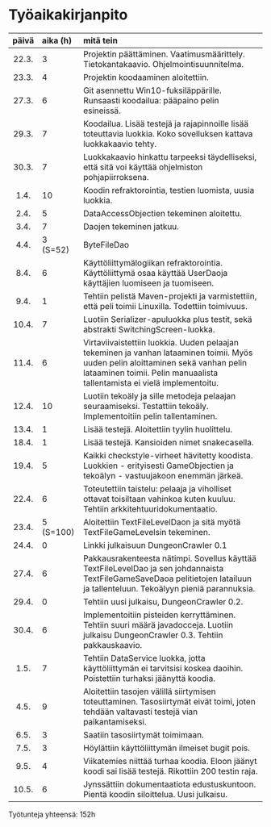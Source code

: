 ﻿# Työaikakirjanpito
    
| päivä | aika (h) | mitä tein |
| :----:|:---------| :-------- |
| 22.3. | 3        | Projektin päättäminen. Vaatimusmäärittely. Tietokantakaavio. Ohjelmointisuunnitelma. |
| 23.3. | 4        | Projektin koodaaminen aloitettiin. |
| 27.3. | 6        | Git asennettu Win10-fuksiläppärille. Runsaasti koodailua: pääpaino pelin esineissä. |
| 29.3. | 7        | Koodailua. Lisää testejä ja rajapinnoille lisää toteuttavia luokkia. Koko sovelluksen kattava luokkakaavio tehty. |
| 30.3. | 7        | Luokkakaavio hinkattu tarpeeksi täydelliseksi, että sitä voi käyttää ohjelmiston pohjapiirroksena. |
| 1.4.  | 10       | Koodin refraktorointia, testien luomista, uusia luokkia. |
| 2.4.  | 5        | DataAccessObjectien tekeminen aloitettu. |
| 3.4.  | 7        | Daojen tekeminen jatkuu. |
| 4.4.  | 3 (S=52) | ByteFileDao |
| 8.4.  | 6        | Käyttöliittymälogiikan refraktorointia. Käyttöliittymä osaa käyttää UserDaoja käyttäjien luomiseen ja tuomiseen. |
| 9.4.  | 1        | Tehtiin pelistä Maven-projekti ja varmistettiin, että peli toimii Linuxilla. Todettiin toimivuus. |
| 10.4. | 7        | Luotiin Serializer-apuluokka plus testit, sekä abstrakti SwitchingScreen-luokka.
| 11.4. | 6        | Virtaviivaistettiin luokkia. Uuden pelaajan tekeminen ja vanhan lataaminen toimii. Myös uuden pelin aloittaminen sekä vanhan pelin lataaminen toimii. Pelin manuaalista tallentamista ei vielä implementoitu. |
| 12.4. | 10       | Luotiin tekoäly ja sille metodeja pelaajan seuraamiseksi. Testattiin tekoäly. Implementoitiin pelin tallentaminen. |
| 13.4. | 1        | Lisää testejä. Aloitettiin tyylin huolittelu. |
| 18.4. | 1        | Lisää testejä. Kansioiden nimet snakecasella. |
| 19.4. | 5        | Kaikki checkstyle-virheet hävitetty koodista. Luokkien - erityisesti GameObjectien ja tekoälyn - vastuujakoon enemmän järkeä. |
| 22.4. | 6        | Toteutettiin taistelu: pelaaja ja viholliset ottavat toisiltaan vahinkoa kuten kuuluu. Tehtiin arkkitehtuuridokumentaatio. |
| 23.4. | 5 (S=100)| Aloitettiin TextFileLevelDaon ja sitä myötä TextFileGameLevelsin tekeminen. |
| 24.4. | 0        | Linkki julkaisuun DungeonCrawler 0.1 |
| 27.4. | 6        | Pakkausrakenteesta nätimpi. Sovellus käyttää TextFileLevelDao ja sen johdannaista TextFileGameSaveDaoa pelitietojen latailuun ja tallenteluun. Tekoälyyn pieniä parannuksia. |
| 29.4. | 0        | Tehtiin uusi julkaisu, DungeonCrawler 0.2. |
| 30.4. | 6        | Implementoitiin pisteiden kerryttäminen. Tehtiin suuri määrä javadocceja. Luotiin julkaisu DungeonCrawler 0.3. Tehtiin pakkauskaavio. |
| 1.5.  | 7        | Tehtiin DataService luokka, jotta käyttöliittymän ei tarvitsisi koskea daoihin. Poistettiin turhaksi jäänyttä koodia. |
| 4.5.  | 9        | Aloitettiin tasojen välillä siirtymisen toteuttaminen. Tasosiirtymät eivät toimi, joten tehdään valtavasti testejä vian paikantamiseksi. |
| 6.5.  | 3        | Saatiin tasosiirtymät toimimaan. |
| 7.5.  | 3        | Höylättiin käyttöliittymän ilmeiset bugit pois. |
| 9.5.  | 4        | Viikatemies niittää turhaa koodia. Eloon jäänyt koodi sai lisää testejä. Rikottiin 200 testin raja. |
| 10.5. | 6        | Jynssättiin dokumentaatiota edustuskuntoon. Pientä koodin siloittelua. Uusi julkaisu. |


Työtunteja yhteensä: 152h
